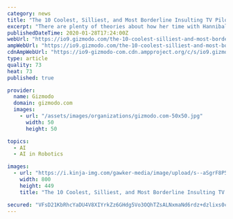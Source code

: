 ```yaml
---
category: news
title: "The 10 Coolest, Silliest, and Most Borderline Insulting TV Pilots of 2020"
excerpt: "There are plenty of theories about how her time with Hannibal impacted her, including one that insists she was being mind-controlled to become a government assassin ... better known as that show starring Karl Urban about robot cops that was pretty good except when it was awful. This could end up being something interesting, or it could turn ..."
publishedDateTime: 2020-01-28T17:24:00Z
webUrl: "https://io9.gizmodo.com/the-10-coolest-silliest-and-most-borderline-insulting-1841305564"
ampWebUrl: "https://io9.gizmodo.com/the-10-coolest-silliest-and-most-borderline-insulting-1841305564/amp"
cdnAmpWebUrl: "https://io9-gizmodo-com.cdn.ampproject.org/c/s/io9.gizmodo.com/the-10-coolest-silliest-and-most-borderline-insulting-1841305564/amp"
type: article
quality: 73
heat: 73
published: true

provider:
  name: Gizmodo
  domain: gizmodo.com
  images:
    - url: "/assets/images/organizations/gizmodo.com-50x50.jpg"
      width: 50
      height: 50

topics:
  - AI
  - AI in Robotics

images:
  - url: "https://i.kinja-img.com/gawker-media/image/upload/s--aSgrF8P5--/c_scale,f_auto,fl_progressive,q_80,w_800/civehnkykwkfwklensxt.jpg"
    width: 800
    height: 449
    title: "The 10 Coolest, Silliest, and Most Borderline Insulting TV Pilots of 2020"

secured: "VFsD21KbRhcYaDU4V8XIYrkZz6GHdg5Vo3OQhTZsALNxmaNd6rdz+dzlixs0cwRgm3x0bOW3LUiSjmKmoJFfUZbvSk8GgZ2b0F4kWunN+f09cx/EtjYDKzkibBpIayTtfAKJDRzG1zA4oQPbZvi+m9zrBcwKf/kezK+GxZ8ZO8kGKmtpKpJDLpCeI5YvZiWTjMHj9X/xDYlh2Hjmo5Kd77pDV9RNIWXC8dJmUWA5YJr8MOKAH3YpiwK3XvBRj8LmXtqsQTtj/Hsedsn/LphHl/Qogp/vS8sB7o9/YGnfOvWCLPH8tPdg/ijFCgxqEBHn;TKc/R/mosyaYKRL6/wwqFA=="
---
```


